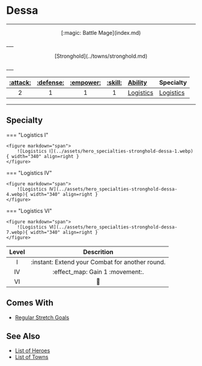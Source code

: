 # Dessa

___
<p style="text-align: center;" markdown>[:magic: Battle Mage](index.md)</p>
___
<p style="text-align: center;" markdown>[Stronghold](../towns/stronghold.md)</p>
___

| [:attack:](../statistics/attack.md) | [:defense:](../statistics/defense.md) | [:empower:](../statistics/power.md) | [:skill:](../statistics/knowledge.md) | [Ability](../abilities/index.md) | Specialty |
| :---: | :---: | :---: | :---: | :--- | :--- |
| 2 | 1 | 1 | 1 | [Logistics](../abilities/logistics.md) | [Logistics](#specialty) |

___


## Specialty

=== "Logistics Ⅰ"

    <figure markdown="span">
        ![Logistics Ⅰ](../assets/hero_specialties-stronghold-dessa-1.webp){ width="340" align=right }
    </figure>

=== "Logistics Ⅳ"

    <figure markdown="span">
        ![Logistics Ⅳ](../assets/hero_specialties-stronghold-dessa-4.webp){ width="340" align=right }
    </figure>

=== "Logistics Ⅵ"

    <figure markdown="span">
        ![Logistics Ⅵ](../assets/hero_specialties-stronghold-dessa-7.webp){ width="340" align=right }
    </figure>


| Level | Descrition |
| :---: | :---: |
| Ⅰ | :instant: Extend your Combat for another round. |
| Ⅳ | :effect_map: Gain 1 :movement:. |
| Ⅵ | 🚧 |


## Comes With

- [Regular Stretch Goals](../content.md)


## See Also

- [List of Heroes](index.md)
- [List of Towns](../towns/index.md)
